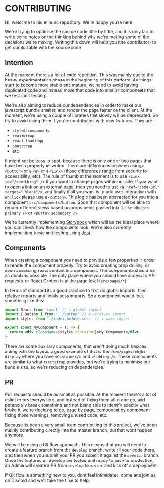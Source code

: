 # CONTRIBUTING

Hi, welcome to hic et nunc repository. We're happy you're here.

We're trying to optimise the source code little by little, and it is only fair to write some notes on the thinking behind why we're making some of the decisions we're making. Writing this down will help you (the contributor) to get comfortable with the source code.

## Intention

At the moment there's a lot of code repetition. This was mainly due to the heavy experimentation phase in the beginning of this platform. As things start to become more stable and mature, we need to avoid having duplicated code and instead move that code into smaller components that we test (unit testing).

We're also aiming to reduce our dependencies in order to make our javascript bundle smaller, and render the page faster on the client. At the moment, we're using a couple of libraries that slowly will be deprecated. So try to avoid using them if you're contributing with new features. They are:

- `styled-components`
- `reactstrap`
- `react-loadingg`
- `bootstrap`
- etc

It might not be easy to spot, because there is only one or two pages that have been properly re-writen. There are differences between using a `<button>` or a `<a>` or a `<Link>` (those differences range from security to accessibility, etc). The rule of thumb at the moment is to use `<Link to="/something" />` if you want to change pages within our site. If you want to open a link on an external page, then you need to use `<a href="some-url" target="_blank"/>`, and finally if all you want is to add user interaction with `onClick` please use a `<button>`. This logic has been abstracted for you into a component `src/components/button`. Soon that component will be able to render different views based on props being passed into it. like `<Button primary />` or `<Button secondary />`. 

We're currently implementing [Storybook](https://storybook.js.org/) which will be the ideal place where you can check how the components look. We're also currently implementing basic unit testing using [Jest](https://jestjs.io/).


## Components

When creating a component you need to provide a few properties in order to render the component properly. Try to avoid creating prop drilling, or even accessing react context in a component. The components should be as dumb as possible. The only place where you should have access to API requests, or React.Context is at the page level (`src/pages/*`).

In terms of standard its a good practice to first do global imports, then relative imports and finally scss imports. So a component would look something like this:

```jsx
import React from 'react' // a global import
import { Button } from '../button' // a relative import
import styles from './index.module.scss' // a sass import

export const MyComponent = () => {
  return <div className={styles.container}>My Component</div>
}
```

There are some auxiliary components, that aren't doing much besides aiding with the layout. a good example of that is the `/src/pages/objkt-display` where you have `<Container/>` and `<Padding />`. These components are similar to what `reactstrap` provides, but we're trying to minimise our bundle size, so we're reducing on dependencies.

## PR

Pull requests should be as small as possible. At the moment there's a lot of eslint errors everywhere, and instead of fixing them all in one go, and potencially break something and not being able to identify exactly what broke it, we're deciding to go, page by page, component by component fixing those warnings, removing unused code, etc.

Because its been a very small team contributing to this project, we've been mainly contributing directly into the master branch, but that wont happen anymore.

We will be using a Git flow approach. This means that you will need to create a feature branch from the `develop` branch, write all your code there, and then when you submit your PR you submit it against the `develop` branch. Once the features on develop are tested and ready to push to production, an Admin will create a PR from `develop` to `master` and kick off a deployment.

If Git flow is something new to you, dont feel intimidated, come and join us on Discord and we'll take the time to help.
